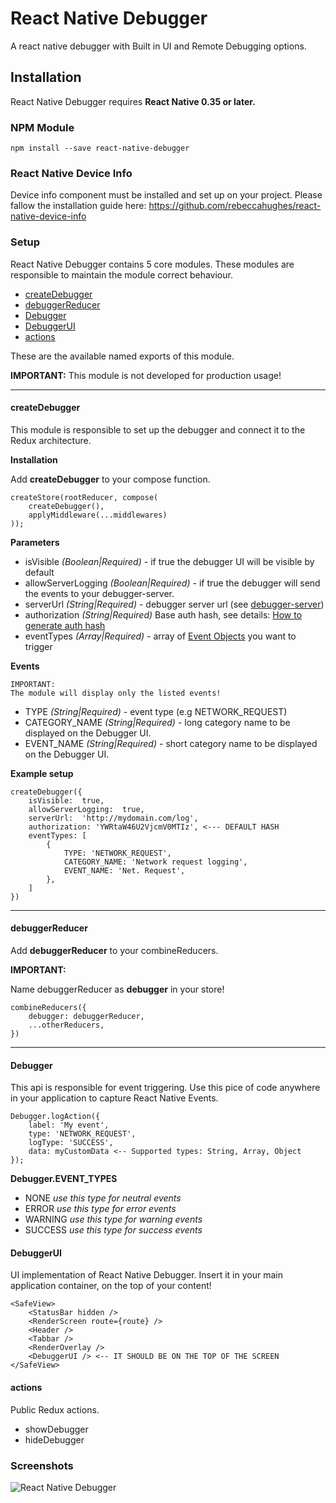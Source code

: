 
# React Native Debugger

A react native debugger with Built in UI and Remote Debugging options.

## Installation

React Native Debugger requires **React Native 0.35 or later.**

### NPM Module

`npm install --save react-native-debugger`

### React Native Device Info
Device info component must be installed and set up on your project.
Please fallow the installation guide here:
https://github.com/rebeccahughes/react-native-device-info

### Setup

React Native Debugger contains 5 core modules. These modules are responsible to maintain the module correct behaviour. 

- [createDebugger](#createdebugger)
- [debuggerReducer](#debuggerReducer)
- [Debugger](#debugger)
- [DebuggerUI](#debuggerui)
- [actions](#actions)

These are the available named exports of this module.

**IMPORTANT:**
This module is not developed for production usage!

---
#### createDebugger
This module is responsible to set up the debugger and connect it to the Redux architecture.

**Installation**

Add **createDebugger** to your compose function.
```
createStore(rootReducer, compose(
	createDebugger(),
	applyMiddleware(...middlewares)
));
```

**Parameters**

- isVisible *(Boolean|Required)*  - if true the debugger UI will be visible by default
- allowServerLogging *(Boolean|Required)* - if true the debugger will send the events to your debugger-server.
- serverUrl *(String|Required)* - debugger server url (see [debugger-server](https://github.com/istvanmakary/react-debugger-server))
- authorization *(String|Required)* Base auth hash, see details: [How to generate auth hash](https://github.com/istvanmakary/react-debugger-server#hashgeneration)
- eventTypes *(Array|Required)* - array of [Event Objects](#Events) you want to trigger

**Events**

```
IMPORTANT:
The module will display only the listed events!
```

- TYPE *(String|Required)* - event type (e.g NETWORK_REQUEST)
- CATEGORY_NAME *(String|Required)* - long category  name to be displayed on the Debugger UI.
- EVENT_NAME *(String|Required)* - short category  name to be displayed on the Debugger UI.

**Example setup**

```
createDebugger({
	isVisible:  true,
	allowServerLogging:  true,
	serverUrl:  'http://mydomain.com/log',
  	authorization: 'YWRtaW46U2VjcmV0MTIz', <--- DEFAULT HASH
	eventTypes: [
		{
			TYPE: 'NETWORK_REQUEST',
			CATEGORY_NAME: 'Network request logging',
			EVENT_NAME: 'Net. Request',
		},
	]
})
```
---
#### debuggerReducer

Add **debuggerReducer** to your combineReducers.

**IMPORTANT:**

Name debuggerReducer as **debugger** in your store!

```
combineReducers({
	debugger: debuggerReducer,
	...otherReducers,
})
```
---
#### Debugger

This api is responsible for event triggering. Use this pice of code anywhere in your application to capture React Native Events.

```
Debugger.logAction({
	label: 'My event', 
	type: 'NETWORK_REQUEST',
	logType: 'SUCCESS',
	data: myCustomData <-- Supported types: String, Array, Object
});
```

**Debugger.EVENT_TYPES**
- NONE *use this type for neutral events*
- ERROR *use this type for error events*
- WARNING *use this type for warning events*
- SUCCESS *use this type for success events*

#### DebuggerUI
UI implementation of React Native Debugger. Insert it in your main application container, on the top of your content!

```
<SafeView>
	<StatusBar hidden />
	<RenderScreen route={route} />
	<Header />
	<Tabbar />
	<RenderOverlay />
	<DebuggerUI /> <-- IT SHOULD BE ON THE TOP OF THE SCREEN
</SafeView>
```

#### actions
Public Redux actions.
- showDebugger
- hideDebugger

### Screenshots

![React Native Debugger](http://makary.hu/debuggerui.jpeg)
